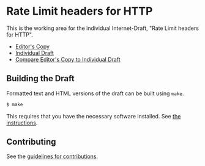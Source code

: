 # Rate Limit headers for HTTP

This is the working area for the individual Internet-Draft, "Rate Limit headers for HTTP".

* [Editor's Copy](https://ioggstream.github.io/draft-polli-ratelimit-headers/#go.draft-polli-ratelimit-headers.html)
* [Individual Draft](https://tools.ietf.org/html/draft-polli-ratelimit-headers)
* [Compare Editor's Copy to Individual Draft](https://ioggstream.github.io/draft-polli-ratelimit-headers/#go.draft-polli-ratelimit-headers.diff)

## Building the Draft

Formatted text and HTML versions of the draft can be built using `make`.

```sh
$ make
```

This requires that you have the necessary software installed.  See
[the instructions](https://github.com/martinthomson/i-d-template/blob/master/doc/SETUP.md).


## Contributing

See the
[guidelines for contributions](https://github.com/ioggstream/draft-polli-ratelimit-headers/blob/master/CONTRIBUTING.md).
